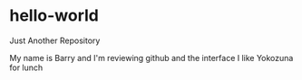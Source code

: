 # hello-world
Just Another Repository

My name is Barry and I'm reviewing github and the interface
I like Yokozuna for lunch
